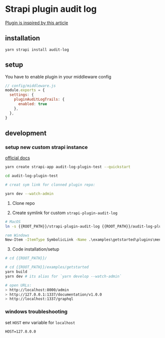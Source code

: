 # Strapi plugin audit log

[Plugin is inspired by this article](https://medium.com/@adenleabbey/audit-log-trail-with-strapi-74f6bdf70daf)

## installation
```
yarn strapi install audit-log
```

## setup


You have to enable plugin in your middleware config

```js
// config/middleware.js
module.exports = {
  settings: {
    pluginAuditLogTrails: {
      enabled: true
    },
  },
}
```

## development 

### setup new custom strapi instance

[official docs](https://strapi.io/documentation/3.0.0-beta.x/installation/cli.html)
```sh
yarn create strapi-app audit-log-plugin-test --quickstart

cd audit-log-plugin-test

# creat sym link for clonned plugin repo:

yarn dev --watch-admin

```

1. Clone repo

2. Create symlink for custom `strapi-plugin-audit-log`

```sh
# MacOS
ln -s {{ROOT_PATH}}/strapi-plugin-audit-log {{ROOT_PATH}}/audit-log-plugin-test/plugins/audit-log

```

```bat
rem Windows
New-Item -ItemType SymbolicLink -Name .\examples\getstarted\plugins\menu -Target .\packages\strapi-plugin-menu\
```

3. Code installation/setup

```sh
# cd {{ROOT_PATH}}/

# cd {{ROOT_PATH}}/examples/getstarted
yarn build
yarn dev # its alias for `yarn develop --watch-admin`

# open URLs:
> http://localhost:8000/admin
> http://127.0.0.1:1337/documentation/v1.0.0
> http://localhost:1337/graphql
```

### windows troubleshooting

set `HOST` env variable for `localhost`

`HOST=127.0.0.0`
